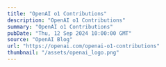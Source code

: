 ```yaml
---
title: "OpenAI o1 Contributions"
description: "OpenAI o1 Contributions"
summary: "OpenAI o1 Contributions"
pubDate: "Thu, 12 Sep 2024 10:00:00 GMT"
source: "OpenAI Blog"
url: "https://openai.com/openai-o1-contributions"
thumbnail: "/assets/openai_logo.png"
---
```


